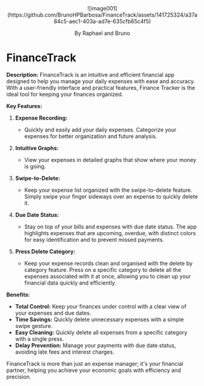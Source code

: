 <div align="center">![image001](https://github.com/BrunoHPBarbosa/FinanceTrack/assets/141725324/a37a84c5-aec1-403a-ad7e-635cfb65c4f5)



By Raphael and Bruno
</div>


# FinanceTrack

**Description:**
  FinanceTrack is an intuitive and efficient financial app designed to help you manage your daily expenses with ease and accuracy. With a user-friendly interface and practical features, Finance Tracker is the ideal tool for keeping your finances organized.

**Key Features:**

1. **Expense Recording:**
   - Quickly and easily add your daily expenses. Categorize your expenses for better organization and future analysis.

2. **Intuitive Graphs:**
   - View your expenses in detailed graphs that show where your money is going.

3. **Swipe-to-Delete:**
   - Keep your expense list organized with the swipe-to-delete feature. Simply swipe your finger sideways over an expense to quickly delete it.

4. **Due Date Status:**
   - Stay on top of your bills and expenses with due date status. The app highlights expenses that are upcoming, overdue, with distinct colors for easy identification and to prevent missed payments.

5. **Press Delete Category:**
   - Keep your expense records clean and organised with the delete by category feature. Press on a specific category to delete all the expenses associated with it at once, allowing you to clean up your financial data quickly and efficiently.

**Benefits:**
- **Total Control:** Keep your finances under control with a clear view of your expenses and due dates.
- **Time Savings:** Quickly delete unnecessary expenses with a simple swipe gesture.
- **Easy Cleaning:** Quickly delete all expenses from a specific category with a single press.
- **Delay Prevention:** Manage your payments with due date status, avoiding late fees and interest charges.

FinanceTrack is more than just an expense manager; it's your financial partner, helping you achieve your economic goals with efficiency and precision.
